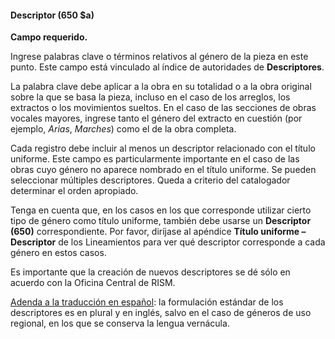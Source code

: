 #### Descriptor (650 $a)

**Campo requerido.**

Ingrese palabras clave o términos relativos al género de la pieza en este punto. Este campo está vinculado al índice de autoridades de **Descriptores**.

La palabra clave debe aplicar a la obra en su totalidad o a la obra original sobre la que se basa la pieza, incluso en el caso de los arreglos, los extractos o los movimientos sueltos. En el caso de las secciones de obras vocales mayores, ingrese tanto el género del extracto en cuestión (por ejemplo, _Arias_, _Marches_) como el de la obra completa.

Cada registro debe incluir al menos un descriptor relacionado con el título uniforme. Este campo es particularmente importante en el caso de las obras cuyo género no aparece nombrado en el título uniforme. Se pueden seleccionar múltiples descriptores. Queda a criterio del catalogador determinar el orden apropiado.

Tenga en cuenta que, en los casos en los que corresponde utilizar cierto tipo de género como título uniforme, también debe usarse un **Descriptor (650)** correspondiente. Por favor, diríjase al apéndice **Título uniforme – Descriptor** de los Lineamientos para ver qué descriptor corresponde a cada género en estos casos.

Es importante que la creación de nuevos descriptores se dé sólo en acuerdo con la Oficina Central de RISM.

<u>Adenda a la traducción en español</u>: la formulación estándar de los descriptores es en plural y en inglés, salvo en el caso de géneros de uso regional, en los que se conserva la lengua vernácula.